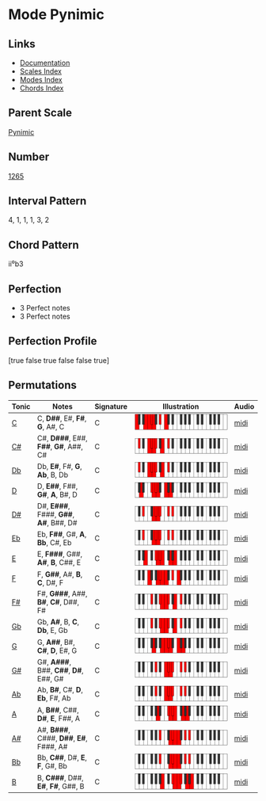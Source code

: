 # Mode Pynimic

## Links

- [Documentation](README.md)
- [Scales Index](Scales.md)
- [Modes Index](Modes.md)
- [Chords Index](Chords.md)

## Parent Scale

[Pynimic](ScalePynimic.md)

## Number

[1265](https://ianring.com/musictheory/scales/1265)

## Interval Pattern

4, 1, 1, 1, 3, 2

## Chord Pattern

ii⁰b3

## Perfection

- 3 Perfect notes
- 3 Perfect notes

## Perfection Profile

[true false true false false true]

## Permutations

| Tonic | Notes | Signature | Illustration | Audio |
|-------|-------|-----------|--------------|-------|
| [C](ModeCNaturalPynimic.md) | C, **D##**, E#, **F#**, **G**, A#, C | C | ![CNaturalPynimic](ModeCNaturalPynimic.png) | [midi](https://github.com/edipermadi/music/blob/main/docs/ModeCNaturalPynimic.mid?raw=true) |
| [C#](ModeCSharpPynimic.md) | C#, **D###**, E##, **F##**, **G#**, A##, C# | C | ![CSharpPynimic](ModeCSharpPynimic.png) | [midi](https://github.com/edipermadi/music/blob/main/docs/ModeCSharpPynimic.mid?raw=true) |
| [Db](ModeDFlatPynimic.md) | Db, **E#**, F#, **G**, **Ab**, B, Db | C | ![DFlatPynimic](ModeDFlatPynimic.png) | [midi](https://github.com/edipermadi/music/blob/main/docs/ModeDFlatPynimic.mid?raw=true) |
| [D](ModeDNaturalPynimic.md) | D, **E##**, F##, **G#**, **A**, B#, D | C | ![DNaturalPynimic](ModeDNaturalPynimic.png) | [midi](https://github.com/edipermadi/music/blob/main/docs/ModeDNaturalPynimic.mid?raw=true) |
| [D#](ModeDSharpPynimic.md) | D#, **E###**, F###, **G##**, **A#**, B##, D# | C | ![DSharpPynimic](ModeDSharpPynimic.png) | [midi](https://github.com/edipermadi/music/blob/main/docs/ModeDSharpPynimic.mid?raw=true) |
| [Eb](ModeEFlatPynimic.md) | Eb, **F##**, G#, **A**, **Bb**, C#, Eb | C | ![EFlatPynimic](ModeEFlatPynimic.png) | [midi](https://github.com/edipermadi/music/blob/main/docs/ModeEFlatPynimic.mid?raw=true) |
| [E](ModeENaturalPynimic.md) | E, **F###**, G##, **A#**, **B**, C##, E | C | ![ENaturalPynimic](ModeENaturalPynimic.png) | [midi](https://github.com/edipermadi/music/blob/main/docs/ModeENaturalPynimic.mid?raw=true) |
| [F](ModeFNaturalPynimic.md) | F, **G##**, A#, **B**, **C**, D#, F | C | ![FNaturalPynimic](ModeFNaturalPynimic.png) | [midi](https://github.com/edipermadi/music/blob/main/docs/ModeFNaturalPynimic.mid?raw=true) |
| [F#](ModeFSharpPynimic.md) | F#, **G###**, A##, **B#**, **C#**, D##, F# | C | ![FSharpPynimic](ModeFSharpPynimic.png) | [midi](https://github.com/edipermadi/music/blob/main/docs/ModeFSharpPynimic.mid?raw=true) |
| [Gb](ModeGFlatPynimic.md) | Gb, **A#**, B, **C**, **Db**, E, Gb | C | ![GFlatPynimic](ModeGFlatPynimic.png) | [midi](https://github.com/edipermadi/music/blob/main/docs/ModeGFlatPynimic.mid?raw=true) |
| [G](ModeGNaturalPynimic.md) | G, **A##**, B#, **C#**, **D**, E#, G | C | ![GNaturalPynimic](ModeGNaturalPynimic.png) | [midi](https://github.com/edipermadi/music/blob/main/docs/ModeGNaturalPynimic.mid?raw=true) |
| [G#](ModeGSharpPynimic.md) | G#, **A###**, B##, **C##**, **D#**, E##, G# | C | ![GSharpPynimic](ModeGSharpPynimic.png) | [midi](https://github.com/edipermadi/music/blob/main/docs/ModeGSharpPynimic.mid?raw=true) |
| [Ab](ModeAFlatPynimic.md) | Ab, **B#**, C#, **D**, **Eb**, F#, Ab | C | ![AFlatPynimic](ModeAFlatPynimic.png) | [midi](https://github.com/edipermadi/music/blob/main/docs/ModeAFlatPynimic.mid?raw=true) |
| [A](ModeANaturalPynimic.md) | A, **B##**, C##, **D#**, **E**, F##, A | C | ![ANaturalPynimic](ModeANaturalPynimic.png) | [midi](https://github.com/edipermadi/music/blob/main/docs/ModeANaturalPynimic.mid?raw=true) |
| [A#](ModeASharpPynimic.md) | A#, **B###**, C###, **D##**, **E#**, F###, A# | C | ![ASharpPynimic](ModeASharpPynimic.png) | [midi](https://github.com/edipermadi/music/blob/main/docs/ModeASharpPynimic.mid?raw=true) |
| [Bb](ModeBFlatPynimic.md) | Bb, **C##**, D#, **E**, **F**, G#, Bb | C | ![BFlatPynimic](ModeBFlatPynimic.png) | [midi](https://github.com/edipermadi/music/blob/main/docs/ModeBFlatPynimic.mid?raw=true) |
| [B](ModeBNaturalPynimic.md) | B, **C###**, D##, **E#**, **F#**, G##, B | C | ![BNaturalPynimic](ModeBNaturalPynimic.png) | [midi](https://github.com/edipermadi/music/blob/main/docs/ModeBNaturalPynimic.mid?raw=true) |
